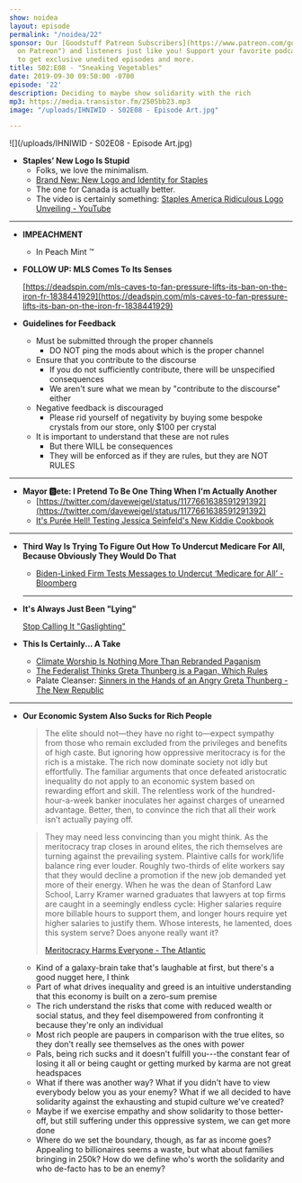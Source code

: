 ```yaml
---
show: noidea
layout: episode
permalink: "/noidea/22"
sponsor: Our [Goodstuff Patreon Subscribers](https://www.patreon.com/goodstuff "Goodstuff
  on Patreon") and listeners just like you! Support your favorite podcasts directly
  to get exclusive unedited episodes and more.
title: S02:E08 - "Sneaking Vegetables"
date: 2019-09-30 09:50:00 -0700
episode: '22'
description: Deciding to maybe show solidarity with the rich
mp3: https://media.transistor.fm/2505bb23.mp3
image: "/uploads/IHNIWID - S02E08 - Episode Art.jpg"

---
```

![](/uploads/IHNIWID - S02E08 - Episode Art.jpg)

* **Staples’ New Logo Is Stupid**
  * Folks, we love the minimalism.
  * [Brand New: New Logo and Identity for Staples](https://www.underconsideration.com/brandnew/archives/new_logo_and_identity_for_staples.php)
  * The one for Canada is actually better.
  * The video is certainly something: [Staples America Ridiculous Logo Unveiling - YouTube](https://www.youtube.com/watch?v=sWUhqoAGsfk)

***

* **IMPEACHMENT**
  * In Peach Mint ™
* **FOLLOW UP: MLS Comes To Its Senses**

  [https://deadspin.com/mls-caves-to-fan-pressure-lifts-its-ban-on-the-iron-fr-1838441929](https://deadspin.com/mls-caves-to-fan-pressure-lifts-its-ban-on-the-iron-fr-1838441929)
* **Guidelines for Feedback**
  * Must be submitted through the proper channels
    * DO NOT ping the mods about which is the proper channel
  * Ensure that you contribute to the discourse
    * If you do not sufficiently contribute, there will be unspecified consequences
    * We aren't sure what we mean by "contribute to the discourse" either
  * Negative feedback is discouraged
    * Please rid yourself of negativity by buying some bespoke crystals from our store, only $100 per crystal
  * It is important to understand that these are not rules
    * But there WILL be consequences
    * They will be enforced as if they are rules, but they are NOT RULES

***

* **Mayor 🅱️ete: I Pretend To Be One Thing When I'm Actually Another**
  * [https://twitter.com/daveweigel/status/1177661638591291392](https://twitter.com/daveweigel/status/1177661638591291392)
  * [It's Purée Hell! Testing Jessica Seinfeld's New Kiddie Cookbook](https://observer.com/2007/10/its-pure-hell-testing-jessica-seinfelds-new-kiddie-cookbook/)

***

* **Third Way Is Trying To Figure Out How To Undercut Medicare For All, Because Obviously They Would Do That**
  * [Biden-Linked Firm Tests Messages to Undercut ‘Medicare for All’ - Bloomberg](https://www.bloomberg.com/news/articles/2019-09-23/biden-linked-firm-tests-messages-to-undercut-medicare-for-all)

  ***
* **It's Always Just Been "Lying"**

  [Stop Calling It "Gaslighting"](https://theconcourse.deadspin.com/stop-calling-it-gaslighting-1838457764)
* **This Is Certainly... A Take**
  * [Climate Worship Is Nothing More Than Rebranded Paganism](https://thefederalist.com/2019/09/26/climate-worship-is-nothing-more-than-rebranded-paganism/)
  * [The Federalist Thinks Greta Thunberg is a Pagan, Which Rules](https://splinternews.com/fuck-it-lets-sacrifice-to-odin-1838490655)
  * Palate Cleanser: [Sinners in the Hands of an Angry Greta Thunberg - The New Republic](https://newrepublic.com/article/155170/sinners-hands-angry-greta-thunberg)

***

* **Our Economic System Also Sucks for Rich People**

  > The elite should not—they have no right to—expect sympathy from those who remain excluded from the privileges and benefits of high caste. But ignoring how oppressive meritocracy is for the rich is a mistake. The rich now dominate society not idly but effortfully. The familiar arguments that once defeated aristocratic inequality do not apply to an economic system based on rewarding effort and skill. The relentless work of the hundred-hour-a-week banker inoculates her against charges of unearned advantage. Better, then, to convince the rich that all their work isn’t actually paying off.

  > They may need less convincing than you might think. As the meritocracy trap closes in around elites, the rich themselves are turning against the prevailing system. Plaintive calls for work/life balance ring ever louder. Roughly two-thirds of elite workers say that they would decline a promotion if the new job demanded yet more of their energy. When he was the dean of Stanford Law School, Larry Kramer warned graduates that lawyers at top firms are caught in a seemingly endless cycle: Higher salaries require more billable hours to support them, and longer hours require yet higher salaries to justify them. Whose interests, he lamented, does this system serve? Does anyone really want it?
  >
  > [Meritocracy Harms Everyone - The Atlantic](https://www.theatlantic.com/magazine/archive/2019/09/meritocracys-miserable-winners/594760/)
  * Kind of a galaxy-brain take that's laughable at first, but there's a good nugget here, I think
  * Part of what drives inequality and greed is an intuitive understanding that this economy is built on a zero-sum premise
  * The rich understand the risks that come with reduced wealth or social status, and they feel disempowered from confronting it because they're only an individual
  * Most rich people are paupers in comparison with the true elites, so they don't really see themselves as the ones with power
  * Pals, being rich sucks and it doesn't fulfill you---the constant fear of losing it all or being caught or getting murked by karma are not great headspaces
  * What if there was another way? What if you didn't have to view everybody below you as your enemy? What if we all decided to have solidarity against the exhausting and stupid culture we've created?
  * Maybe if we exercise empathy and show solidarity to those better-off, but still suffering under this oppressive system, we can get more done
  * Where do we set the boundary, though, as far as income goes? Appealing to billionaires seems a waste, but what about families bringing in 250k? How do we define who's worth the solidarity and who de-facto has to be an enemy?